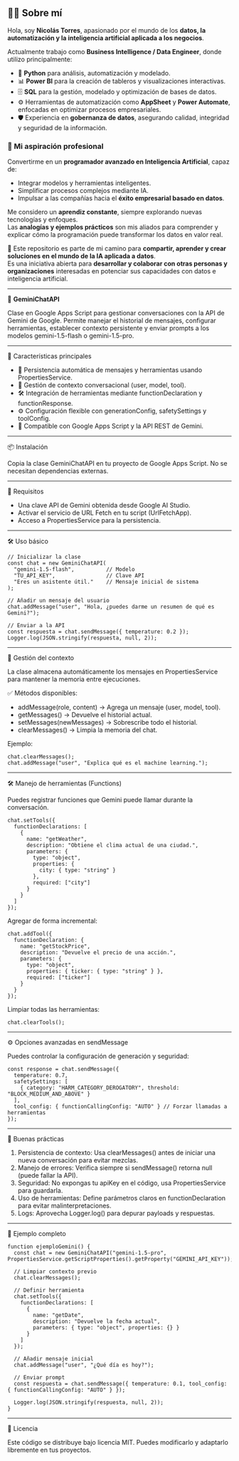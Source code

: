 ## 👨‍💻 Sobre mí  

Hola, soy **Nicolás Torres**, apasionado por el mundo de los **datos, la automatización y la inteligencia artificial aplicada a los negocios**.  

Actualmente trabajo como **Business Intelligence / Data Engineer**, donde utilizo principalmente:  
- 🐍 **Python** para análisis, automatización y modelado.  
- 📊 **Power BI** para la creación de tableros y visualizaciones interactivas.  
- 🗄️ **SQL** para la gestión, modelado y optimización de bases de datos.  
- ⚙️ Herramientas de automatización como **AppSheet** y **Power Automate**, enfocadas en optimizar procesos empresariales.  
- 🛡️ Experiencia en **gobernanza de datos**, asegurando calidad, integridad y seguridad de la información.  

### 🚀 Mi aspiración profesional  
Convertirme en un **programador avanzado en Inteligencia Artificial**, capaz de:  
- Integrar modelos y herramientas inteligentes.  
- Simplificar procesos complejos mediante IA.  
- Impulsar a las compañías hacia el **éxito empresarial basado en datos**.  

Me considero un **aprendiz constante**, siempre explorando nuevas tecnologías y enfoques.  
Las **analogías y ejemplos prácticos** son mis aliados para comprender y explicar cómo la programación puede transformar los datos en valor real.  

📌 Este repositorio es parte de mi camino para **compartir, aprender y crear soluciones en el mundo de la IA aplicada a datos**.  
Es una iniciativa abierta para **desarrollar y colaborar con otras personas y organizaciones** interesadas en potenciar sus capacidades con datos e inteligencia artificial.  

-------------------------------------------------------------------------

📌 **GeminiChatAPI**

Clase en Google Apps Script para gestionar conversaciones con la API de
Gemini de Google.
Permite manejar el historial de mensajes, configurar herramientas,
establecer contexto persistente y enviar prompts a los modelos
gemini-1.5-flash o gemini-1.5-pro.

------------------------------------------------------------------------

🚀 Características principales

-   📂 Persistencia automática de mensajes y herramientas usando
    PropertiesService.
-   💬 Gestión de contexto conversacional (user, model, tool).
-   🛠️ Integración de herramientas mediante functionDeclaration y
    functionResponse.
-   ⚙️ Configuración flexible con generationConfig, safetySettings y
    toolConfig.
-   🔑 Compatible con Google Apps Script y la API REST de Gemini.

------------------------------------------------------------------------

📦 Instalación

Copia la clase GeminiChatAPI en tu proyecto de Google Apps Script.
No se necesitan dependencias externas.

------------------------------------------------------------------------

🔑 Requisitos

-   Una clave API de Gemini obtenida desde Google AI Studio.
-   Activar el servicio de URL Fetch en tu script (UrlFetchApp).
-   Acceso a PropertiesService para la persistencia.

------------------------------------------------------------------------

🛠️ Uso básico

    // Inicializar la clase
    const chat = new GeminiChatAPI(
      "gemini-1.5-flash",          // Modelo
      "TU_API_KEY",                // Clave API
      "Eres un asistente útil."    // Mensaje inicial de sistema
    );

    // Añadir un mensaje del usuario
    chat.addMessage("user", "Hola, ¿puedes darme un resumen de qué es Gemini?");

    // Enviar a la API
    const respuesta = chat.sendMessage({ temperature: 0.2 });
    Logger.log(JSON.stringify(respuesta, null, 2));

------------------------------------------------------------------------

📂 Gestión del contexto

La clase almacena automáticamente los mensajes en PropertiesService para
mantener la memoria entre ejecuciones.

✅ Métodos disponibles:

-   addMessage(role, content) → Agrega un mensaje (user, model, tool).
-   getMessages() → Devuelve el historial actual.
-   setMessages(newMessages) → Sobrescribe todo el historial.
-   clearMessages() → Limpia la memoria del chat.

Ejemplo:

    chat.clearMessages();
    chat.addMessage("user", "Explica qué es el machine learning.");

------------------------------------------------------------------------

🛠️ Manejo de herramientas (Functions)

Puedes registrar funciones que Gemini puede llamar durante la
conversación.

    chat.setTools({
      functionDeclarations: [
        {
          name: "getWeather",
          description: "Obtiene el clima actual de una ciudad.",
          parameters: {
            type: "object",
            properties: {
              city: { type: "string" }
            },
            required: ["city"]
          }
        }
      ]
    });

Agregar de forma incremental:

    chat.addTool({
      functionDeclaration: {
        name: "getStockPrice",
        description: "Devuelve el precio de una acción.",
        parameters: {
          type: "object",
          properties: { ticker: { type: "string" } },
          required: ["ticker"]
        }
      }
    });

Limpiar todas las herramientas:

    chat.clearTools();

------------------------------------------------------------------------

⚙️ Opciones avanzadas en sendMessage

Puedes controlar la configuración de generación y seguridad:

    const response = chat.sendMessage({
      temperature: 0.7,
      safetySettings: [
        { category: "HARM_CATEGORY_DEROGATORY", threshold: "BLOCK_MEDIUM_AND_ABOVE" }
      ],
      tool_config: { functionCallingConfig: "AUTO" } // Forzar llamadas a herramientas
    });

------------------------------------------------------------------------

📌 Buenas prácticas

1.  Persistencia de contexto: Usa clearMessages() antes de iniciar una
    nueva conversación para evitar mezclas.
2.  Manejo de errores: Verifica siempre si sendMessage() retorna null
    (puede fallar la API).
3.  Seguridad: No expongas tu apiKey en el código, usa PropertiesService
    para guardarla.
4.  Uso de herramientas: Define parámetros claros en functionDeclaration
    para evitar malinterpretaciones.
5.  Logs: Aprovecha Logger.log() para depurar payloads y respuestas.

------------------------------------------------------------------------

📖 Ejemplo completo

    function ejemploGemini() {
      const chat = new GeminiChatAPI("gemini-1.5-pro", PropertiesService.getScriptProperties().getProperty("GEMINI_API_KEY"));

      // Limpiar contexto previo
      chat.clearMessages();

      // Definir herramienta
      chat.setTools({
        functionDeclarations: [
          {
            name: "getDate",
            description: "Devuelve la fecha actual",
            parameters: { type: "object", properties: {} }
          }
        ]
      });

      // Añadir mensaje inicial
      chat.addMessage("user", "¿Qué día es hoy?");

      // Enviar prompt
      const respuesta = chat.sendMessage({ temperature: 0.1, tool_config: { functionCallingConfig: "AUTO" } });

      Logger.log(JSON.stringify(respuesta, null, 2));
    }

------------------------------------------------------------------------

📜 Licencia

Este código se distribuye bajo licencia MIT.
Puedes modificarlo y adaptarlo libremente en tus proyectos.

